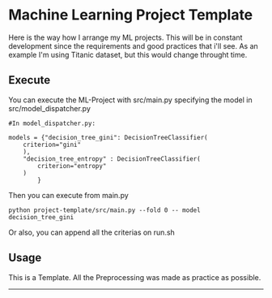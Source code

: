 # Machine Learning Project Template

Here is the way how I arrange my ML projects. This will be in constant development since the requirements and good practices that i'll see. As an example I'm using Titanic dataset, but this would change throught time. 


## Execute
You can execute the ML-Project with src/main.py specifying the model in src/model_dispatcher.py
```
#In model_dispatcher.py:

models = {"decision_tree_gini": DecisionTreeClassifier(
    criterion="gini"
    ),
    "decision_tree_entropy" : DecisionTreeClassifier(
        criterion="entropy"
    )
        }
```

Then you can execute from main.py

```
python project-template/src/main.py --fold 0 -- model decision_tree_gini
```

Or also, you can append all the criterias on run.sh

## Usage
This is a Template. All the Preprocessing was made as practice as possible.

---